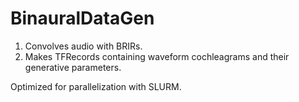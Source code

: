 # BinauralDataGen

1. Convolves audio with BRIRs. 
2. Makes TFRecords containing waveform cochleagrams and their generative parameters.

Optimized for parallelization with SLURM.

